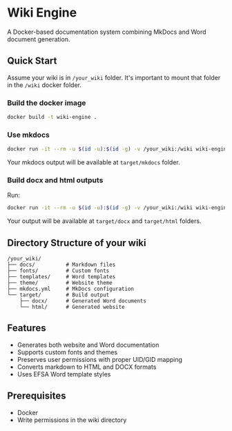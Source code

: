 # Wiki Engine

A Docker-based documentation system combining MkDocs and Word document generation.

## Quick Start

Assume your wiki is in `/your_wiki` folder.
It's important to mount that folder in the `/wiki` docker folder.

### Build the docker image

```bash
docker build -t wiki-engine .
```

### Use mkdocs

```bash
docker run -it --rm -u $(id -u):$(id -g) -v /your_wiki:/wiki wiki-engine mkdocs build -f /wiki/mkdocs.yml --site-dir /wiki/target/mkdocs
```

Your mkdocs output will be available at `target/mkdocs` folder.

### Build docx and html outputs

Run:
```bash
docker run -it --rm -u $(id -u):$(id -g) -v /your_wiki:/wiki wiki-engine build
```

Your output will be available at `target/docx` and  `target/html` folders.

## Directory Structure of your wiki

```
/your_wiki/
├── docs/          # Markdown files
├── fonts/         # Custom fonts
├── templates/     # Word templates
├── theme/         # Website theme
├── mkdocs.yml     # MkDocs configuration
└── target/        # Build output
    ├── docx/      # Generated Word documents
    └── html/      # Generated website
```

## Features

- Generates both website and Word documentation
- Supports custom fonts and themes
- Preserves user permissions with proper UID/GID mapping
- Converts markdown to HTML and DOCX formats
- Uses EFSA Word template styles

## Prerequisites

- Docker
- Write permissions in the wiki directory
